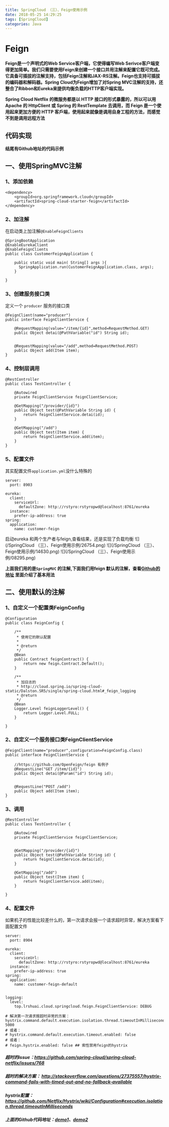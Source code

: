 ```yaml
---
title: SpringCloud （三）、Feign使用示例
date: 2018-05-25 14:29:25
tags: [SpringCloud]
categories: Java
---
```

# Feign

**Feign是一个声明式的Web Service客户端，它使得编写Web Serivce客户端变得更加简单。我们只需要使用Feign来创建一个接口并用注解来配置它既可完成。它具备可插拔的注解支持，包括Feign注解和JAX-RS注解。Feign也支持可插拔的编码器和解码器。Spring Cloud为Feign增加了对Spring MVC注解的支持，还整合了Ribbon和Eureka来提供均衡负载的HTTP客户端实现。**

**Spring Cloud Netflix 的微服务都是以 HTTP 接口的形式暴露的，所以可以用 Apache 的 HttpClient 或 Spring 的 RestTemplate 去调用，而 Feign 是一个使用起来更加方便的 HTTP 客戶端，使用起来就像是调用自身工程的方法，而感觉不到是调用远程方法**

## 代码实现
**结尾有Github地址的代码示例**
## 一、使用SpringMVC注解
### 1、添加依赖
```
<dependency>
	<groupId>org.springframework.cloud</groupId>
	<artifactId>spring-cloud-starter-feign</artifactId>
</dependency>
```
### 2、加注解
在启动类上加注解`@EnableFeignClients`
```
@SpringBootApplication
@EnableEurekaClient
@EnableFeignClients
public class CustomerFeignApplication {
	
    public static void main( String[] args ){
      SpringApplication.run(CustomerFeignApplication.class, args);
    }
    
}
```
### 3、创建服务接口类
定义一个 `producer` 服务的接口类
```
@FeignClient(name="producer")
public interface FeignClientService {

	@RequestMapping(value="/item/{id}",method=RequestMethod.GET)
	public Object detai(@PathVariable("id") String id);
	
	
	@RequestMapping(value="/add",method=RequestMethod.POST)
	public Object add(Item item);
}
```

### 4、控制层调用
```
@RestController
public class TestController {
	
	@Autowired
	private FeignClientService feignClientService;
	
	@GetMapping("/provider/{id}")
	public Object test(@PathVariable String id) {
		return feignClientService.detai(id);
	}
	
	@GetMapping("/add")
	public Object test(Item item) {
		return feignClientService.add(item);
	}
}
```
### 5、配置文件
其实配置文件`application.yml`没什么特殊的
```
server:
  port: 8903
  
eureka:
  client:
    serviceUrl:
      defaultZone: http://rstyro:rstyropwd@localhost:8761/eureka
  instance:
    prefer-ip-address: true
spring:
  application:
    name: customer-feign
```
启动eureka 和两个生产者与feign,查看结果，还是实现了负载均衡
![](/SpringCloud （三）、Feign使用示例/26754.png)
![](/SpringCloud （三）、Feign使用示例/14630.png)
![](/SpringCloud （三）、Feign使用示例/08295.png)

**上面我们用的是`SpringMVC` 的注解,下面我们用feign 默认的注解，查看[Github的地址](https://github.com/OpenFeign/feign) 里面介绍了基本用法**

## 二、使用默认的注解
### 1、自定义一个配置类FeignConfig
```
@Configuration
public class FeignConfig {

	/**
	 * 使用它的默认配置
	 * 
	 * @return
	 */
	@Bean
	public Contract feignContract() {
		return new feign.Contract.Default();
	}
	
	/**
	 * 加日志的
	 * http://cloud.spring.io/spring-cloud-static/Dalston.SR5/single/spring-cloud.html#_feign_logging
	 * @return
	 */
	@Bean
    Logger.Level feignLoggerLevel() {
        return Logger.Level.FULL;
    }

}
```
### 2、自定义一个服务接口类FeignClientService
```
@FeignClient(name="producer",configuration=FeignConfig.class)
public interface FeignClientService {

	//https://github.com/OpenFeign/feign 有例子
	@RequestLine("GET /item/{id}")
	public Object detai(@Param("id") String id);
	
	
	@RequestLine("POST /add")
	public Object add(Item item);
}
```

### 3、调用
```
@RestController
public class TestController {
	
	@Autowired
	private FeignClientService feignClientService;
	
	
	@GetMapping("/provider/{id}")
	public Object test(@PathVariable String id) {
		return feignClientService.detai(id);
	}
	
	@GetMapping("/add")
	public Object test(Item item) {
		return feignClientService.add(item);
	}
	
}
```
### 4、配置文件
如果机子的性能比较差什么的，第一次请求会报一个请求超时异常，解决方案看下面配置文件
```
server:
  port: 8904
  
eureka:
  client:
    serviceUrl:
      defaultZone: http://rstyro:rstyropwd@localhost:8761/eureka
  instance:
    prefer-ip-address: true
spring:
  application:
    name: customer-feign-default
   

logging:
  level:
    top.lrshuai.cloud.springcloud.feign.FeignClientService: DEBUG
    
# 解决第一次请求报超时异常的方案：
hystrix.command.default.execution.isolation.thread.timeoutInMilliseconds: 5000
# 或者：
# hystrix.command.default.execution.timeout.enabled: false
# 或者：
# feign.hystrix.enabled: false ## 索性禁用feign的hystrix

```
##### 超时的issue：https://github.com/spring-cloud/spring-cloud-netflix/issues/768
##### 超时的解决方案： http://stackoverflow.com/questions/27375557/hystrix-command-fails-with-timed-out-and-no-fallback-available
##### hystrix配置： https://github.com/Netflix/Hystrix/wiki/Configuration#execution.isolation.thread.timeoutInMilliseconds


##### 上面的Github代码地址：[demo1](https://github.com/rstyro/SpringCloud/tree/master/SpringCloud-customer-feign)、[demo2](https://github.com/rstyro/SpringCloud/tree/master/SpringCloud-customer-feign-default)



